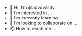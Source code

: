 - 👋 Hi, I’m @advqv313v
- 👀 I’m interested in ...
- 🌱 I’m currently learning ...
- 💞️ I’m looking to collaborate on ...
- 📫 How to reach me ...

<!---
advqv313v/advqv313v is a ✨ special ✨ repository because its `README.md` (this file) appears on your GitHub profile.
You can click the Preview link to take a look at your changes.
--->
